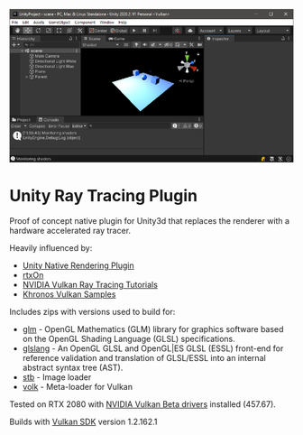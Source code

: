 ![Current State](Screenshot.png?raw=true "Current State")

# Unity Ray Tracing Plugin
Proof of concept native plugin for Unity3d that replaces the renderer with a hardware accelerated ray tracer.

Heavily influenced by:
- [Unity Native Rendering Plugin](https://github.com/Unity-Technologies/NativeRenderingPlugin)
- [rtxOn](https://github.com/iOrange/rtxON)
- [NVIDIA Vulkan Ray Tracing Tutorials](https://github.com/nvpro-samples/vk_raytracing_tutorial_KHR)
- [Khronos Vulkan Samples](https://github.com/KhronosGroup/Vulkan-Samples)

Includes zips with versions used to build for:
- [glm](https://github.com/g-truc/glm) - OpenGL Mathematics (GLM) library for graphics software based on the OpenGL Shading Language (GLSL) specifications.
- [glslang](https://github.com/KhronosGroup/glslang) - An OpenGL GLSL and OpenGL|ES GLSL (ESSL) front-end for reference validation and translation of GLSL/ESSL into an internal abstract syntax tree (AST).
- [stb](https://github.com/nothings/stb) - Image loader 
- [volk](https://github.com/zeux/volk) - Meta-loader for Vulkan

Tested on RTX 2080 with [NVIDIA Vulkan Beta drivers](https://developer.nvidia.com/vulkan-driver) installed (457.67).

Builds with [Vulkan SDK](https://vulkan.lunarg.com/sdk/home) version 1.2.162.1
